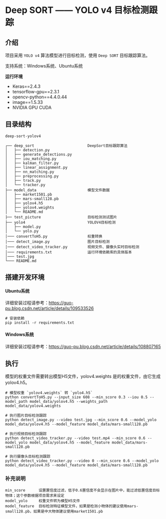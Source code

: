 # Deep SORT —— YOLO v4 目标检测跟踪

## 介绍

项目采用 `YOLO v4` 算法模型进行目标检测，使用 `Deep SORT` 目标跟踪算法。

支持系统：Windows系统、Ubuntu系统

**运行环境**

- Keras==2.4.3
- tensorflow-gpu==2.3.1
- opencv-python==4.4.0.44
- image==1.5.33
- NVIDIA GPU CUDA

## 目录结构

```text
deep-sort-yolov4

┌── deep_sort                        DeepSort目标跟踪算法
│   ├── detection.py
│   ├── generate_detections.py
│   ├── iou_matching.py
│   ├── kalman_filter.py
│   ├── linear_assignment.py
│   ├── nn_matching.py
│   ├── preprocessing.py
│   ├── track.py
│   └── tracker.py
├── model_data                       模型文件数据
│   ├── market1501.pb
│   ├── mars-small128.pb
│   ├── yolov4.h5
│   ├── yolov4.weights
│   └── README.md
├── test_picture                     目标检测测试图片
├── yolo4                            YOLOV4目标检测
│   ├── model.py
│   └── yolo.py
│─── convertToH5.py                  权重转换
│─── detect_image.py                 图片目标检测
│─── detect_video_tracker.py         视频文件、摄像头实时目标检测
│─── requirements.txt                运行环境依赖库的具体版本
│─── test.jpg                        
└─── README.md
```
## 搭建开发环境
#### Ubuntu系统
详细安装过程请参考：https://guo-pu.blog.csdn.net/article/details/109533526
```shell
# 安装依赖 
pip install -r requirements.txt
```
#### Windows系统
详细安装过程请参考：https://guo-pu.blog.csdn.net/article/details/108807165

## 执行

模型的权重文件需要转出模型H5文件，yolov4.weights 是的权重文件，由它生成yolov4.h5。

```shell
# 模型权重 `yolov4.weights` 转 `yolo4.h5`
python convertToH5.py --input_size 608 --min_score 0.3 --iou 0.5 --model_path model_data/yolov4.h5 --weights_path model_data/yolov4.weights

# 执行图片目标检测跟踪
python detect_image.py --video test.jpg --min_score 0.6 --model_yolo model_data/yolov4.h5 --model_feature model_data/mars-small128.pb

# 执行视频目标检测跟踪
python detect_video_tracker.py --video test.mp4 --min_score 0.6 --model_yolo model_data/yolov4.h5 --model_feature model_data/mars-small128.pb

# 执行摄像头目标检测跟踪
python detect_video_tracker.py --video 0 --min_score 0.6 --model_yolo model_data/yolov4.h5 --model_feature model_data/mars-small128.pb

```

### 补充说明
```text
min_score      设置置信度过滤，低于0.6置信度不会显示在图片中，能过滤低置信度目标物体；这个参数根据项目需求来设定
model_yolo     权重文件转为模型H5文件
model_feature  目标检测特征模型文件，如果是检测小物体的建议使用mars-small128.pb，如果是中大物体建议使用market1501.pb
```
